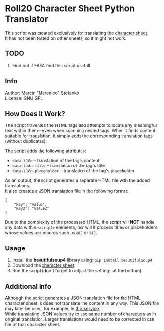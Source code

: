# Roll20 Character Sheet Python Translator
This script was created exclusively for translating the [character sheet](https://github.com/Roll20/roll20-character-sheets/tree/master/Earthdawn%20(FASA%20Official)).  
It has not been tested on other sheets, so it might not work.

## TODO
1. Find out if FASA find this script usefull

## Info
Author: Marcin "Marenioo" Stefanko  
License: GNU GPL

## How Does It Work?
The script traverses the HTML tags and attempts to locate any meaningful text within them—even when scanning nested tags.
When it finds content suitable for translation, it simply adds the corresponding translation tags (without duplicates).

The script adds the following attributes:  
- `data-i18n` – translation of the tag's content  
- `data-i18n-title` – translation of the tag's title  
- `data-i18n-placeholder` – translation of the tag's placeholder  

As an output, the script generates a separate HTML file with the added translations.  
It also creates a JSON translation file in the following format:

```
{
    "key": "value",
    "key2": "value2"
}
```


Due to the complexity of the processed HTML, the script will **NOT** handle any data within `<script>` elements, nor will it process titles or placeholders whose values use macros such as `@{}` or `%{}`.

## Usage

1. Install the **beautifulsoup4** library using: `pip install beautifulsoup4`
2. Download the [character sheet](https://github.com/Roll20/roll20-character-sheets/blob/master/Earthdawn%20(FASA%20Official)/Earthdawn.html).
3. Run the script (don't forget to adjust the settings at the bottom).

## Additional Info
Although the script generates a JSON translation file for the HTML character sheet, it does not translate the content in any way. This JSON file may later be used, for example, in [this service](https://roll20.crowdin.com/roll20-character-sheets).  
While translating JSON Values try to use same number of characters as in original translation. 
Larger translations would need to be corrected in css file of that character sheet.


